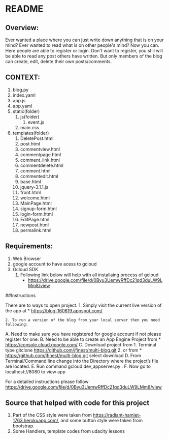 # README

## Overview:

Ever wanted a place where you can just write down anything that is on your mind? Ever wanted to read what is on other people's mind? Now you can. Here people are able to register or login. Don't want to register, you still will be able to read any post others have written. But only members of the blog can create, edit, delete their own posts/comments.

## CONTEXT:
1. blog.py
2. index.yaml
3. app.js
4. app.yaml
5. static(folder)
    1. js(folder)
        1. event.js
    2. main.css
6. templates(folder)
    1. DeletePost.html
    2. post.html
    3. commentview.html
    4. commentpage.html
    5. comment_link.html
    6. commentdelete.html
    7. comment.html
    8. commentedit.html
    9. base.html
    10. jquery-3.1.1.js
    11. front.html
    12. welcome.html
    13. MainPage.html
    14. signup-form.html
    15. login-form.html
    16. EditPage.html
    17. newpost.html
    18. permalink.html

## Requirements:
1. Web Browser
2. google account to have acess to gcloud
3. Gcloud SDK
    1. Following link below will help with all installaing process of gcloud
        * https://drive.google.com/file/d/0Byu3UemwRffDc21qd3duLW9LMm8/view

##Instructions

There are to ways to open project.
	1. Simply visit the current live version of the app at
        * https://blog-160619.appspot.com/

	2. To run a version of the blog from your local server then you need following:

A. Need to make sure you have registered for google account if not please register for one.
B. Need to be able to create an App Engine Project from
    * https://console.cloud.google.com/
C. Download project from
    1. Terminal type gitclone https://github.com/jfinest/multi-blog.git
    2. or from * https://github.com/jfinest/multi-blog.git select download
D. From Terminal/Command line change into the Directory where the project’s file are located.
E. Run command gcloud dev_appserver.py .
F. Now go to localhost://8080 to view app

For a detailed instructions please follow https://drive.google.com/file/d/0Byu3UemwRffDc21qd3duLW9LMm8/view

## Source that helped with code for this project
1. Part of the CSS style were taken from https://radiant-hamlet-1763.herokuapp.com/, and some button style were taken from bootstrap.
2. Some Handlers, template codes from udacity lessons